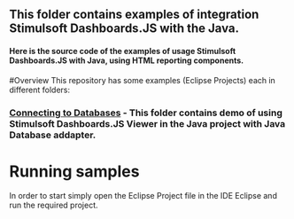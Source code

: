 ## This folder contains examples of integration Stimulsoft Dashboards.JS with the Java.

#### Here is the source code of the examples of usage Stimulsoft Dashboards.JS with Java, using HTML reporting components.

#Overview
This repository has some examples (Eclipse Projects) each in different folders:

### [Connecting to Databases](https://github.com/stimulsoft/Samples-Dashboards-JS/tree/master/Java/Connecting%20to%20Databases) - This folder contains demo of using Stimulsoft Dashboards.JS Viewer in the Java project with Java Database addapter.

# Running samples
In order to start simply open the Eclipse Project file in the IDE Eclipse and run the required project.
